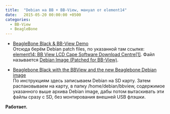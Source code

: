 ```yaml
---
title:  "Debian на BB + BB-View, мануал от element14"
date:   2015-05-20 00:00:00 +0500
categories:
  - BB-View
  - BeagleBone
---
```

* [BeagleBone Black & BB-View Demo](http://www.element14.com/community/community/designcenter/single-board-computers/next-gen_beaglebone/blog)<br>
Отсюда берём Debian patch files, по указанной там ссылке: [element14: BB View LCD Cape Software Download Centre[1]](http://www.element14.com/community/docs/DOC-67958/l/element14-bb-view-lcd-cape-software-download-centre1?ICID=beagleboneblack-bbview-software). Файл называется [Debian Image (Patched for BB-View)](http://downloads.element14.com/downloads/bb-view/BB%20VIEW%20Debian%20Image.zip?COM=BeagleBoneBlack).
<!-- more -->

* [Beaglebone Black with the BBView and the new Beaglebone Debian image](http://www.element14.com/community/community/designcenter/single-board-computers/next-gen_beaglebone/blog/2015/05/20/beaglebone-black-with-the-bbview-and-the-new-beaglebone-debian-image)<br>
По инструкциям здесь записываем Debian на SD карту. Затем распаковываем на карту, в папку /home/debian/bbview, содержимое указанного выше архива Debian image, дабы потом вытаскивать эти файлы сразу с SD, без монтирования внешней USB флэшки.

<span class="text-success"><b>Работает.</b></span>
